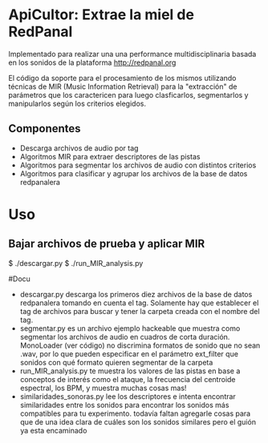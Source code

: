 # ApiCultor: Extrae la miel de RedPanal

Implementado para realizar una una performance multidisciplinaria basada en los sonidos de la plataforma http://redpanal.org

El código da soporte para el procesamiento de los mismos utilizando técnicas de MIR (Music Information Retrieval) para la "extracción" de parámetros que los caractericen para luego clasficarlos, segmentarlos y manipularlos según los criterios elegidos.

## Componentes
* Descarga archivos de audio por tag
* Algoritmos MIR para extraer descriptores de las pistas
* Algoritmos para segmentar los archivos de audio con distintos criterios
* Algoritmos para clasificar y agrupar los archivos de la base de datos redpanalera

# Uso 
## Bajar archivos de prueba y aplicar MIR
$ ./descargar.py
$ ./run_MIR_analysis.py

#Docu
* descargar.py descarga los primeros diez archivos de la base de datos redpanalera tomando en cuenta el tag. Solamente hay que establecer el tag de archivos para buscar y tener la carpeta creada con el nombre del tag.
* segmentar.py es un archivo ejemplo hackeable que muestra como segmentar los archivos de audio en cuadros de corta duración. MonoLoader (ver código) no discrimina formatos de sonido que no sean .wav, por lo que pueden especificar en el parámetro ext_filter que sonidos con qué formato quieren segmentar de la carpeta
* run_MIR_analysis.py te muestra los valores de las pistas en base a conceptos de interés como el ataque, la frecuencia del centroide espectral, los BPM, y muestra muchas cosas mas!
* similaridades_sonoras.py lee los descriptores e intenta encontrar similaridades entre los sonidos para encontrar los sonidos más compatibles para tu experimento. todavía faltan agregarle cosas para que de una idea clara de cuáles son los sonidos similares pero el guión ya esta encaminado
